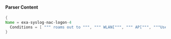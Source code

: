 #### Parser Content
```Java
{
Name = exa-syslog-nac-logon-4
  Conditions = [ """ roams out to """, """ WLAN[""", """ AP[""", """User[""" ]
}
```